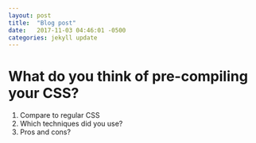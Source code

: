```yaml
---
layout: post
title:  "Blog post"
date:   2017-11-03 04:46:01 -0500
categories: jekyll update
---
```

# What do you think of pre-compiling your CSS?

1. Compare to regular CSS
2. Which techniques did you use?
3. Pros and cons?

